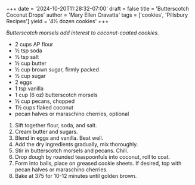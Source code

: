 +++
date = '2024-10-20T11:28:32-07:00'
draft = false
title = 'Butterscotch Coconut Drops'
author = 'Mary Ellen Cravatta'
tags = ['cookies', 'Pillsbury Recipes']
yield = '4½ dozen cookies'
+++

_Butterscotch morsels add interest to coconut-coated cookies._

* 2 cups AP flour
* ½ tsp soda
* ½ tsp salt
* ½ cup butter
* ½ cup brown sugar, firmly packed 
* ½ cup sugar
* 2 eggs
* 1 tsp vanilla
* 1 cup (6 oz) butterscotch morsels
* ½ cup pecans, chopped
* 1½ cups flaked coconut
* pecan halves or maraschino cherries, optional

1. Sift together flour, soda, and salt.
2. Cream butter and sugars.
3. Blend in eggs and vanilla. Beat well.
4. Add the dry ingredients gradually, mix thoroughly.
5. Stir in butterscotch morsels and pecans. Chill.
6. Drop dough by rounded teaspoonfuls into coconut, roll to coat.
7. Form into balls, place on greased cookie sheets. If desired, top with pecan halves or maraschino cherries.
8. Bake at 375 for 10-12 minutes until golden brown.